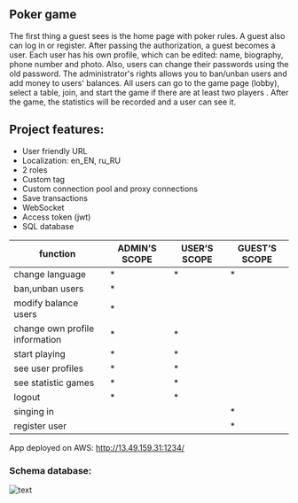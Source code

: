 ## Poker game
The first thing a guest sees is the home page with poker rules.
A guest also can log in or register. After passing the authorization, a guest becomes a user. Each user has his own profile, which can be edited: name, biography, phone number and photo. Also, users can change their passwords using the old password. The administrator's rights allows you to ban/unban users and add money to users' balances. All users can go to the game page (lobby), select a table, join, and start the game if there are at least two players . After the game, the statistics will be recorded and a user can see it.
## Project features:
* User friendly URL
* Localization: en_EN, ru_RU
* 2 roles
* Custom tag
* Custom connection pool and proxy connections
* Save transactions
* WebSocket
* Access token (jwt)
* SQL database

function | ADMIN’S SCOPE | USER’S SCOPE | GUEST’S SCOPE
---------| --------------|----------------|---------------
change language| * | * | * |
ban,unban users | * |
modify balance users | *  |   |  |
change own profile information | * | * |
start playing | *  |  * |  |
see user profiles | *  |  * |  |
see statistic games | *  |  * |  |
logout | * | * |
singing in |   |   | * |
register user |   |   | * |

App deployed on AWS: http://13.49.159.31:1234/

### Schema database:
![text](https://github.com/Evgenij009/TexasHoldem/blob/master/src/sql/pokerschema.png?raw=true)
